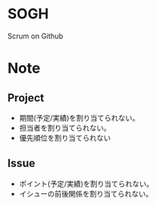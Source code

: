 # SOGH

Scrum on Github

# Note

## Project

- 期間(予定/実績)を割り当てられない。
- 担当者を割り当てられない。
- 優先順位を割り当てられない

## Issue

- ポイント(予定/実績)を割り当てられない。
- イシューの前後関係を割り当てられない。
